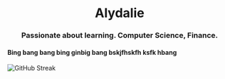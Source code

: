 <h1 align="center"> Alydalie</h1>
<h3 align="center">Passionate about learning. Computer Science, Finance.</h3>
<h4 align="left"> Bing bang bang bing ginbig bang bskjfhskfh ksfk hbang </h4
<a href="" target="blank"><img align="center" src="https://streak-stats.demolab.com?user=Alydalie&theme=holi-theme&hide_border=true&mode=weekly&card_width=494&type=png&hide_current_streak=true" alt="GitHub Streak" /></a>
